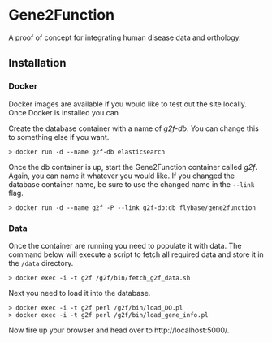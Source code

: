 # Gene2Function

A proof of concept for integrating human disease data and orthology.

## Installation

### Docker

Docker images are available if you would like to test out the
site locally.  Once Docker is installed you can 

Create the database container with a name of *g2f-db*.  You can change this
to something else if you want.

    > docker run -d --name g2f-db elasticsearch


Once the db container is up, start the Gene2Function container called *g2f*.
Again, you can name it whatever you would like.  If you changed the database
container name, be sure to use the changed name in the `--link` flag.


    > docker run -d --name g2f -P --link g2f-db:db flybase/gene2function

### Data


Once the container are running you need to populate it with data.
The command below will execute a script to fetch all required data
and store it in the `/data` directory.


    > docker exec -i -t g2f /g2f/bin/fetch_g2f_data.sh

Next you need to load it into the database.

    > docker exec -i -t g2f perl /g2f/bin/load_DO.pl
    > docker exec -i -t g2f perl /g2f/bin/load_gene_info.pl


Now fire up your browser and head over to http://localhost:5000/.

